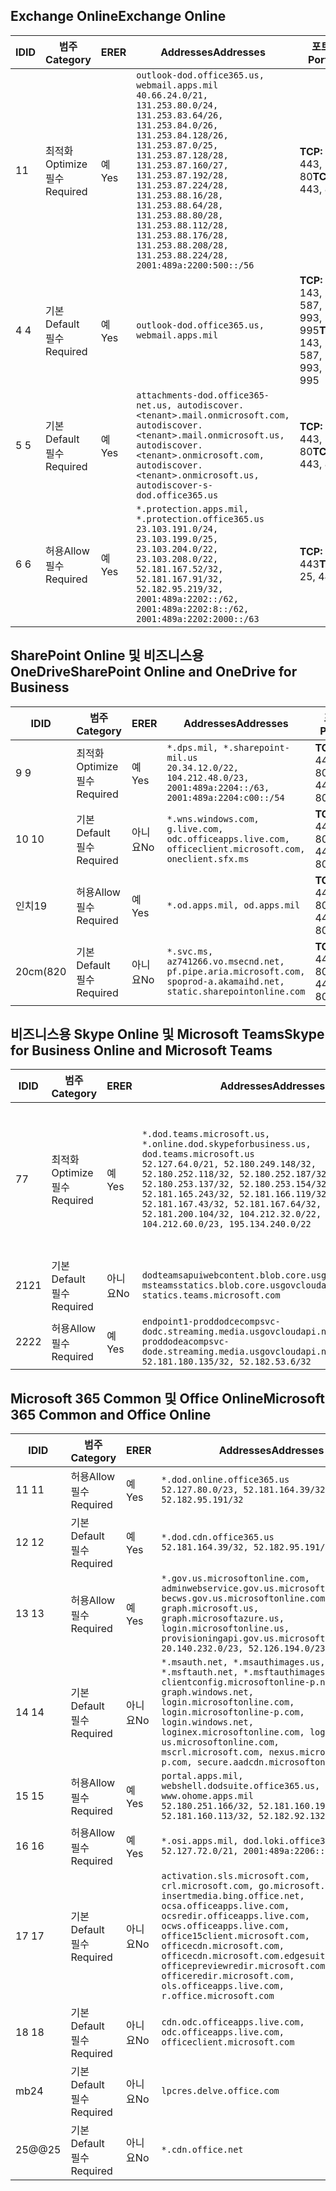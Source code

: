 <!--THIS FILE IS AUTOMATICALLY GENERATED. MANUAL CHANGES WILL BE OVERWRITTEN.-->
<!--Please contact the Office 365 Endpoints team with any questions.-->
<!--USGovDoD endpoints version 2020052800-->
<!--File generated 2020-06-20 14:00:16.5635-->

## <a name="exchange-online"></a><span data-ttu-id="30877-101">Exchange Online</span><span class="sxs-lookup"><span data-stu-id="30877-101">Exchange Online</span></span>

<span data-ttu-id="30877-102">ID</span><span class="sxs-lookup"><span data-stu-id="30877-102">ID</span></span> | <span data-ttu-id="30877-103">범주</span><span class="sxs-lookup"><span data-stu-id="30877-103">Category</span></span> | <span data-ttu-id="30877-104">ER</span><span class="sxs-lookup"><span data-stu-id="30877-104">ER</span></span> | <span data-ttu-id="30877-105">Addresses</span><span class="sxs-lookup"><span data-stu-id="30877-105">Addresses</span></span> | <span data-ttu-id="30877-106">포트</span><span class="sxs-lookup"><span data-stu-id="30877-106">Ports</span></span>
-- | -------------------- | --- | ---------------------------------------------------------------------------------------------------------------------------------------------------------------------------------------------------------------------------------------------------------------------------------------------------------------------------------------------------------------------------------------------- | -------------------------------
<span data-ttu-id="30877-107">1</span><span class="sxs-lookup"><span data-stu-id="30877-107">1</span></span> | <span data-ttu-id="30877-108">최적화</span><span class="sxs-lookup"><span data-stu-id="30877-108">Optimize</span></span><BR><span data-ttu-id="30877-109">필수</span><span class="sxs-lookup"><span data-stu-id="30877-109">Required</span></span> | <span data-ttu-id="30877-110">예</span><span class="sxs-lookup"><span data-stu-id="30877-110">Yes</span></span> | `outlook-dod.office365.us, webmail.apps.mil`<BR>`40.66.24.0/21, 131.253.80.0/24, 131.253.83.64/26, 131.253.84.0/26, 131.253.84.128/26, 131.253.87.0/25, 131.253.87.128/28, 131.253.87.160/27, 131.253.87.192/28, 131.253.87.224/28, 131.253.88.16/28, 131.253.88.64/28, 131.253.88.80/28, 131.253.88.112/28, 131.253.88.176/28, 131.253.88.208/28, 131.253.88.224/28, 2001:489a:2200:500::/56` | <span data-ttu-id="30877-111">**TCP:** 443, 80</span><span class="sxs-lookup"><span data-stu-id="30877-111">**TCP:** 443, 80</span></span>
<span data-ttu-id="30877-112">4 </span><span class="sxs-lookup"><span data-stu-id="30877-112">4</span></span> | <span data-ttu-id="30877-113">기본</span><span class="sxs-lookup"><span data-stu-id="30877-113">Default</span></span><BR><span data-ttu-id="30877-114">필수</span><span class="sxs-lookup"><span data-stu-id="30877-114">Required</span></span> | <span data-ttu-id="30877-115">예</span><span class="sxs-lookup"><span data-stu-id="30877-115">Yes</span></span> | `outlook-dod.office365.us, webmail.apps.mil` | <span data-ttu-id="30877-116">**TCP:** 143, 25, 587, 993, 995</span><span class="sxs-lookup"><span data-stu-id="30877-116">**TCP:** 143, 25, 587, 993, 995</span></span>
<span data-ttu-id="30877-117">5 </span><span class="sxs-lookup"><span data-stu-id="30877-117">5</span></span> | <span data-ttu-id="30877-118">기본</span><span class="sxs-lookup"><span data-stu-id="30877-118">Default</span></span><BR><span data-ttu-id="30877-119">필수</span><span class="sxs-lookup"><span data-stu-id="30877-119">Required</span></span> | <span data-ttu-id="30877-120">예</span><span class="sxs-lookup"><span data-stu-id="30877-120">Yes</span></span> | `attachments-dod.office365-net.us, autodiscover.<tenant>.mail.onmicrosoft.com, autodiscover.<tenant>.mail.onmicrosoft.us, autodiscover.<tenant>.onmicrosoft.com, autodiscover.<tenant>.onmicrosoft.us, autodiscover-s-dod.office365.us` | <span data-ttu-id="30877-121">**TCP:** 443, 80</span><span class="sxs-lookup"><span data-stu-id="30877-121">**TCP:** 443, 80</span></span>
<span data-ttu-id="30877-122">6 </span><span class="sxs-lookup"><span data-stu-id="30877-122">6</span></span> | <span data-ttu-id="30877-123">허용</span><span class="sxs-lookup"><span data-stu-id="30877-123">Allow</span></span><BR><span data-ttu-id="30877-124">필수</span><span class="sxs-lookup"><span data-stu-id="30877-124">Required</span></span> | <span data-ttu-id="30877-125">예</span><span class="sxs-lookup"><span data-stu-id="30877-125">Yes</span></span> | `*.protection.apps.mil, *.protection.office365.us`<BR>`23.103.191.0/24, 23.103.199.0/25, 23.103.204.0/22, 23.103.208.0/22, 52.181.167.52/32, 52.181.167.91/32, 52.182.95.219/32, 2001:489a:2202::/62, 2001:489a:2202:8::/62, 2001:489a:2202:2000::/63` | <span data-ttu-id="30877-126">**TCP:** 25, 443</span><span class="sxs-lookup"><span data-stu-id="30877-126">**TCP:** 25, 443</span></span>

## <a name="sharepoint-online-and-onedrive-for-business"></a><span data-ttu-id="30877-127">SharePoint Online 및 비즈니스용 OneDrive</span><span class="sxs-lookup"><span data-stu-id="30877-127">SharePoint Online and OneDrive for Business</span></span>

<span data-ttu-id="30877-128">ID</span><span class="sxs-lookup"><span data-stu-id="30877-128">ID</span></span> | <span data-ttu-id="30877-129">범주</span><span class="sxs-lookup"><span data-stu-id="30877-129">Category</span></span> | <span data-ttu-id="30877-130">ER</span><span class="sxs-lookup"><span data-stu-id="30877-130">ER</span></span> | <span data-ttu-id="30877-131">Addresses</span><span class="sxs-lookup"><span data-stu-id="30877-131">Addresses</span></span> | <span data-ttu-id="30877-132">포트</span><span class="sxs-lookup"><span data-stu-id="30877-132">Ports</span></span>
-- | -------------------- | --- | ------------------------------------------------------------------------------------------------------------------- | ----------------
<span data-ttu-id="30877-133">9 </span><span class="sxs-lookup"><span data-stu-id="30877-133">9</span></span> | <span data-ttu-id="30877-134">최적화</span><span class="sxs-lookup"><span data-stu-id="30877-134">Optimize</span></span><BR><span data-ttu-id="30877-135">필수</span><span class="sxs-lookup"><span data-stu-id="30877-135">Required</span></span> | <span data-ttu-id="30877-136">예</span><span class="sxs-lookup"><span data-stu-id="30877-136">Yes</span></span> | `*.dps.mil, *.sharepoint-mil.us`<BR>`20.34.12.0/22, 104.212.48.0/23, 2001:489a:2204::/63, 2001:489a:2204:c00::/54` | <span data-ttu-id="30877-137">**TCP:** 443, 80</span><span class="sxs-lookup"><span data-stu-id="30877-137">**TCP:** 443, 80</span></span>
<span data-ttu-id="30877-138">10  </span><span class="sxs-lookup"><span data-stu-id="30877-138">10</span></span> | <span data-ttu-id="30877-139">기본</span><span class="sxs-lookup"><span data-stu-id="30877-139">Default</span></span><BR><span data-ttu-id="30877-140">필수</span><span class="sxs-lookup"><span data-stu-id="30877-140">Required</span></span> | <span data-ttu-id="30877-141">아니요</span><span class="sxs-lookup"><span data-stu-id="30877-141">No</span></span> | `*.wns.windows.com, g.live.com, odc.officeapps.live.com, officeclient.microsoft.com, oneclient.sfx.ms` | <span data-ttu-id="30877-142">**TCP:** 443, 80</span><span class="sxs-lookup"><span data-stu-id="30877-142">**TCP:** 443, 80</span></span>
<span data-ttu-id="30877-143">인치</span><span class="sxs-lookup"><span data-stu-id="30877-143">19</span></span> | <span data-ttu-id="30877-144">허용</span><span class="sxs-lookup"><span data-stu-id="30877-144">Allow</span></span><BR><span data-ttu-id="30877-145">필수</span><span class="sxs-lookup"><span data-stu-id="30877-145">Required</span></span> | <span data-ttu-id="30877-146">예</span><span class="sxs-lookup"><span data-stu-id="30877-146">Yes</span></span> | `*.od.apps.mil, od.apps.mil` | <span data-ttu-id="30877-147">**TCP:** 443, 80</span><span class="sxs-lookup"><span data-stu-id="30877-147">**TCP:** 443, 80</span></span>
<span data-ttu-id="30877-148">20cm(8</span><span class="sxs-lookup"><span data-stu-id="30877-148">20</span></span> | <span data-ttu-id="30877-149">기본</span><span class="sxs-lookup"><span data-stu-id="30877-149">Default</span></span><BR><span data-ttu-id="30877-150">필수</span><span class="sxs-lookup"><span data-stu-id="30877-150">Required</span></span> | <span data-ttu-id="30877-151">아니요</span><span class="sxs-lookup"><span data-stu-id="30877-151">No</span></span> | `*.svc.ms, az741266.vo.msecnd.net, pf.pipe.aria.microsoft.com, spoprod-a.akamaihd.net, static.sharepointonline.com` | <span data-ttu-id="30877-152">**TCP:** 443, 80</span><span class="sxs-lookup"><span data-stu-id="30877-152">**TCP:** 443, 80</span></span>

## <a name="skype-for-business-online-and-microsoft-teams"></a><span data-ttu-id="30877-153">비즈니스용 Skype Online 및 Microsoft Teams</span><span class="sxs-lookup"><span data-stu-id="30877-153">Skype for Business Online and Microsoft Teams</span></span>

<span data-ttu-id="30877-154">ID</span><span class="sxs-lookup"><span data-stu-id="30877-154">ID</span></span> | <span data-ttu-id="30877-155">범주</span><span class="sxs-lookup"><span data-stu-id="30877-155">Category</span></span> | <span data-ttu-id="30877-156">ER</span><span class="sxs-lookup"><span data-stu-id="30877-156">ER</span></span> | <span data-ttu-id="30877-157">Addresses</span><span class="sxs-lookup"><span data-stu-id="30877-157">Addresses</span></span> | <span data-ttu-id="30877-158">포트</span><span class="sxs-lookup"><span data-stu-id="30877-158">Ports</span></span>
-- | -------------------- | --- | -------------------------------------------------------------------------------------------------------------------------------------------------------------------------------------------------------------------------------------------------------------------------------------------------------------------------------------------------------- | -----------------------------------------------
<span data-ttu-id="30877-159">7</span><span class="sxs-lookup"><span data-stu-id="30877-159">7</span></span> | <span data-ttu-id="30877-160">최적화</span><span class="sxs-lookup"><span data-stu-id="30877-160">Optimize</span></span><BR><span data-ttu-id="30877-161">필수</span><span class="sxs-lookup"><span data-stu-id="30877-161">Required</span></span> | <span data-ttu-id="30877-162">예</span><span class="sxs-lookup"><span data-stu-id="30877-162">Yes</span></span> | `*.dod.teams.microsoft.us, *.online.dod.skypeforbusiness.us, dod.teams.microsoft.us`<BR>`52.127.64.0/21, 52.180.249.148/32, 52.180.252.118/32, 52.180.252.187/32, 52.180.253.137/32, 52.180.253.154/32, 52.181.165.243/32, 52.181.166.119/32, 52.181.167.43/32, 52.181.167.64/32, 52.181.200.104/32, 104.212.32.0/22, 104.212.60.0/23, 195.134.240.0/22` | <span data-ttu-id="30877-163">**TCP:** 443</span><span class="sxs-lookup"><span data-stu-id="30877-163">**TCP:** 443</span></span><BR><span data-ttu-id="30877-164">**UDP:** 3478, 3479, 3480, 3481</span><span class="sxs-lookup"><span data-stu-id="30877-164">**UDP:** 3478, 3479, 3480, 3481</span></span>
<span data-ttu-id="30877-165"> 21</span><span class="sxs-lookup"><span data-stu-id="30877-165">21</span></span> | <span data-ttu-id="30877-166">기본</span><span class="sxs-lookup"><span data-stu-id="30877-166">Default</span></span><BR><span data-ttu-id="30877-167">필수</span><span class="sxs-lookup"><span data-stu-id="30877-167">Required</span></span> | <span data-ttu-id="30877-168">아니요</span><span class="sxs-lookup"><span data-stu-id="30877-168">No</span></span> | `dodteamsapuiwebcontent.blob.core.usgovcloudapi.net, msteamsstatics.blob.core.usgovcloudapi.net, statics.teams.microsoft.com` | <span data-ttu-id="30877-169">**TCP:** 443</span><span class="sxs-lookup"><span data-stu-id="30877-169">**TCP:** 443</span></span>
<span data-ttu-id="30877-170">22</span><span class="sxs-lookup"><span data-stu-id="30877-170">22</span></span> | <span data-ttu-id="30877-171">허용</span><span class="sxs-lookup"><span data-stu-id="30877-171">Allow</span></span><BR><span data-ttu-id="30877-172">필수</span><span class="sxs-lookup"><span data-stu-id="30877-172">Required</span></span> | <span data-ttu-id="30877-173">예</span><span class="sxs-lookup"><span data-stu-id="30877-173">Yes</span></span> | `endpoint1-proddodcecompsvc-dodc.streaming.media.usgovcloudapi.net, endpoint1-proddodeacompsvc-dode.streaming.media.usgovcloudapi.net`<BR>`52.181.180.135/32, 52.182.53.6/32` | <span data-ttu-id="30877-174">**TCP:** 443</span><span class="sxs-lookup"><span data-stu-id="30877-174">**TCP:** 443</span></span>

## <a name="microsoft-365-common-and-office-online"></a><span data-ttu-id="30877-175">Microsoft 365 Common 및 Office Online</span><span class="sxs-lookup"><span data-stu-id="30877-175">Microsoft 365 Common and Office Online</span></span>

<span data-ttu-id="30877-176">ID</span><span class="sxs-lookup"><span data-stu-id="30877-176">ID</span></span> | <span data-ttu-id="30877-177">범주</span><span class="sxs-lookup"><span data-stu-id="30877-177">Category</span></span> | <span data-ttu-id="30877-178">ER</span><span class="sxs-lookup"><span data-stu-id="30877-178">ER</span></span> | <span data-ttu-id="30877-179">Addresses</span><span class="sxs-lookup"><span data-stu-id="30877-179">Addresses</span></span> | <span data-ttu-id="30877-180">포트</span><span class="sxs-lookup"><span data-stu-id="30877-180">Ports</span></span>
-- | ------------------- | --- | ---------------------------------------------------------------------------------------------------------------------------------------------------------------------------------------------------------------------------------------------------------------------------------------------------------------------------------------------------------------------------------------------- | ----------------
<span data-ttu-id="30877-181">11 </span><span class="sxs-lookup"><span data-stu-id="30877-181">11</span></span> | <span data-ttu-id="30877-182">허용</span><span class="sxs-lookup"><span data-stu-id="30877-182">Allow</span></span><BR><span data-ttu-id="30877-183">필수</span><span class="sxs-lookup"><span data-stu-id="30877-183">Required</span></span> | <span data-ttu-id="30877-184">예</span><span class="sxs-lookup"><span data-stu-id="30877-184">Yes</span></span> | `*.dod.online.office365.us`<BR>`52.127.80.0/23, 52.181.164.39/32, 52.182.95.191/32` | <span data-ttu-id="30877-185">**TCP:** 443</span><span class="sxs-lookup"><span data-stu-id="30877-185">**TCP:** 443</span></span>
<span data-ttu-id="30877-186">12 </span><span class="sxs-lookup"><span data-stu-id="30877-186">12</span></span> | <span data-ttu-id="30877-187">기본</span><span class="sxs-lookup"><span data-stu-id="30877-187">Default</span></span><BR><span data-ttu-id="30877-188">필수</span><span class="sxs-lookup"><span data-stu-id="30877-188">Required</span></span> | <span data-ttu-id="30877-189">예</span><span class="sxs-lookup"><span data-stu-id="30877-189">Yes</span></span> | `*.dod.cdn.office365.us`<BR>`52.181.164.39/32, 52.182.95.191/32` | <span data-ttu-id="30877-190">**TCP:** 443</span><span class="sxs-lookup"><span data-stu-id="30877-190">**TCP:** 443</span></span>
<span data-ttu-id="30877-191">13 </span><span class="sxs-lookup"><span data-stu-id="30877-191">13</span></span> | <span data-ttu-id="30877-192">허용</span><span class="sxs-lookup"><span data-stu-id="30877-192">Allow</span></span><BR><span data-ttu-id="30877-193">필수</span><span class="sxs-lookup"><span data-stu-id="30877-193">Required</span></span> | <span data-ttu-id="30877-194">예</span><span class="sxs-lookup"><span data-stu-id="30877-194">Yes</span></span> | `*.gov.us.microsoftonline.com, adminwebservice.gov.us.microsoftonline.com, becws.gov.us.microsoftonline.com, dod-graph.microsoft.us, graph.microsoftazure.us, login.microsoftonline.us, provisioningapi.gov.us.microsoftonline.com`<BR>`20.140.232.0/23, 52.126.194.0/23` | <span data-ttu-id="30877-195">**TCP:** 443</span><span class="sxs-lookup"><span data-stu-id="30877-195">**TCP:** 443</span></span>
<span data-ttu-id="30877-196">14 </span><span class="sxs-lookup"><span data-stu-id="30877-196">14</span></span> | <span data-ttu-id="30877-197">기본</span><span class="sxs-lookup"><span data-stu-id="30877-197">Default</span></span><BR><span data-ttu-id="30877-198">필수</span><span class="sxs-lookup"><span data-stu-id="30877-198">Required</span></span> | <span data-ttu-id="30877-199">아니요</span><span class="sxs-lookup"><span data-stu-id="30877-199">No</span></span> | `*.msauth.net, *.msauthimages.us, *.msftauth.net, *.msftauthimages.us, clientconfig.microsoftonline-p.net, graph.windows.net, login.microsoftonline.com, login.microsoftonline-p.com, login.windows.net, loginex.microsoftonline.com, login-us.microsoftonline.com, mscrl.microsoft.com, nexus.microsoftonline-p.com, secure.aadcdn.microsoftonline-p.com` | <span data-ttu-id="30877-200">**TCP:** 443</span><span class="sxs-lookup"><span data-stu-id="30877-200">**TCP:** 443</span></span>
<span data-ttu-id="30877-201">15 </span><span class="sxs-lookup"><span data-stu-id="30877-201">15</span></span> | <span data-ttu-id="30877-202">허용</span><span class="sxs-lookup"><span data-stu-id="30877-202">Allow</span></span><BR><span data-ttu-id="30877-203">필수</span><span class="sxs-lookup"><span data-stu-id="30877-203">Required</span></span> | <span data-ttu-id="30877-204">예</span><span class="sxs-lookup"><span data-stu-id="30877-204">Yes</span></span> | `portal.apps.mil, webshell.dodsuite.office365.us, www.ohome.apps.mil`<BR>`52.180.251.166/32, 52.181.160.19/32, 52.181.160.113/32, 52.182.92.132/32` | <span data-ttu-id="30877-205">**TCP:** 443</span><span class="sxs-lookup"><span data-stu-id="30877-205">**TCP:** 443</span></span>
<span data-ttu-id="30877-206">16 </span><span class="sxs-lookup"><span data-stu-id="30877-206">16</span></span> | <span data-ttu-id="30877-207">허용</span><span class="sxs-lookup"><span data-stu-id="30877-207">Allow</span></span><BR><span data-ttu-id="30877-208">필수</span><span class="sxs-lookup"><span data-stu-id="30877-208">Required</span></span> | <span data-ttu-id="30877-209">예</span><span class="sxs-lookup"><span data-stu-id="30877-209">Yes</span></span> | `*.osi.apps.mil, dod.loki.office365.us`<BR>`52.127.72.0/21, 2001:489a:2206::/48` | <span data-ttu-id="30877-210">**TCP:** 443</span><span class="sxs-lookup"><span data-stu-id="30877-210">**TCP:** 443</span></span>
<span data-ttu-id="30877-211">17 </span><span class="sxs-lookup"><span data-stu-id="30877-211">17</span></span> | <span data-ttu-id="30877-212">기본</span><span class="sxs-lookup"><span data-stu-id="30877-212">Default</span></span><BR><span data-ttu-id="30877-213">필수</span><span class="sxs-lookup"><span data-stu-id="30877-213">Required</span></span> | <span data-ttu-id="30877-214">아니요</span><span class="sxs-lookup"><span data-stu-id="30877-214">No</span></span> | `activation.sls.microsoft.com, crl.microsoft.com, go.microsoft.com, insertmedia.bing.office.net, ocsa.officeapps.live.com, ocsredir.officeapps.live.com, ocws.officeapps.live.com, office15client.microsoft.com, officecdn.microsoft.com, officecdn.microsoft.com.edgesuite.net, officepreviewredir.microsoft.com, officeredir.microsoft.com, ols.officeapps.live.com, r.office.microsoft.com` | <span data-ttu-id="30877-215">**TCP:** 443, 80</span><span class="sxs-lookup"><span data-stu-id="30877-215">**TCP:** 443, 80</span></span>
<span data-ttu-id="30877-216">18 </span><span class="sxs-lookup"><span data-stu-id="30877-216">18</span></span> | <span data-ttu-id="30877-217">기본</span><span class="sxs-lookup"><span data-stu-id="30877-217">Default</span></span><BR><span data-ttu-id="30877-218">필수</span><span class="sxs-lookup"><span data-stu-id="30877-218">Required</span></span> | <span data-ttu-id="30877-219">아니요</span><span class="sxs-lookup"><span data-stu-id="30877-219">No</span></span> | `cdn.odc.officeapps.live.com, odc.officeapps.live.com, officeclient.microsoft.com` | <span data-ttu-id="30877-220">**TCP:** 443, 80</span><span class="sxs-lookup"><span data-stu-id="30877-220">**TCP:** 443, 80</span></span>
<span data-ttu-id="30877-221">mb</span><span class="sxs-lookup"><span data-stu-id="30877-221">24</span></span> | <span data-ttu-id="30877-222">기본</span><span class="sxs-lookup"><span data-stu-id="30877-222">Default</span></span><BR><span data-ttu-id="30877-223">필수</span><span class="sxs-lookup"><span data-stu-id="30877-223">Required</span></span> | <span data-ttu-id="30877-224">아니요</span><span class="sxs-lookup"><span data-stu-id="30877-224">No</span></span> | `lpcres.delve.office.com` | <span data-ttu-id="30877-225">**TCP:** 443</span><span class="sxs-lookup"><span data-stu-id="30877-225">**TCP:** 443</span></span>
<span data-ttu-id="30877-226">25@@</span><span class="sxs-lookup"><span data-stu-id="30877-226">25</span></span> | <span data-ttu-id="30877-227">기본</span><span class="sxs-lookup"><span data-stu-id="30877-227">Default</span></span><BR><span data-ttu-id="30877-228">필수</span><span class="sxs-lookup"><span data-stu-id="30877-228">Required</span></span> | <span data-ttu-id="30877-229">아니요</span><span class="sxs-lookup"><span data-stu-id="30877-229">No</span></span> | `*.cdn.office.net` | <span data-ttu-id="30877-230">**TCP:** 443</span><span class="sxs-lookup"><span data-stu-id="30877-230">**TCP:** 443</span></span>
